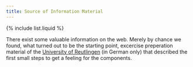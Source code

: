 ```yaml
---
title: Source of Information Material
---
```

{% include list.liquid %}

There exist some valuable information on the web. Merely by chance we found, what turned out to be the starting point, excercise preperation material of the [University of Reutlingen](https://www.reutlingen-university.de/en/) (in German only) that described the first small steps to get a feeling for the components.

